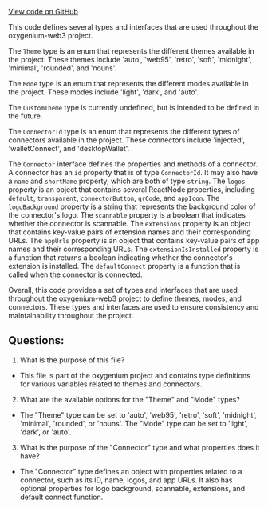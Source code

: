 [View code on GitHub](https://github.com/oxygenium-network/oxygenium-web3/packages/web3-react/src/types.ts)

This code defines several types and interfaces that are used throughout the oxygenium-web3 project. 

The `Theme` type is an enum that represents the different themes available in the project. These themes include 'auto', 'web95', 'retro', 'soft', 'midnight', 'minimal', 'rounded', and 'nouns'. 

The `Mode` type is an enum that represents the different modes available in the project. These modes include 'light', 'dark', and 'auto'. 

The `CustomTheme` type is currently undefined, but is intended to be defined in the future. 

The `ConnectorId` type is an enum that represents the different types of connectors available in the project. These connectors include 'injected', 'walletConnect', and 'desktopWallet'. 

The `Connector` interface defines the properties and methods of a connector. A connector has an `id` property that is of type `ConnectorId`. It may also have a `name` and `shortName` property, which are both of type `string`. The `logos` property is an object that contains several ReactNode properties, including `default`, `transparent`, `connectorButton`, `qrCode`, and `appIcon`. The `logoBackground` property is a string that represents the background color of the connector's logo. The `scannable` property is a boolean that indicates whether the connector is scannable. The `extensions` property is an object that contains key-value pairs of extension names and their corresponding URLs. The `appUrls` property is an object that contains key-value pairs of app names and their corresponding URLs. The `extensionIsInstalled` property is a function that returns a boolean indicating whether the connector's extension is installed. The `defaultConnect` property is a function that is called when the connector is connected. 

Overall, this code provides a set of types and interfaces that are used throughout the oxygenium-web3 project to define themes, modes, and connectors. These types and interfaces are used to ensure consistency and maintainability throughout the project.
## Questions: 
 1. What is the purpose of this file?
- This file is part of the oxygenium project and contains type definitions for various variables related to themes and connectors.

2. What are the available options for the "Theme" and "Mode" types?
- The "Theme" type can be set to 'auto', 'web95', 'retro', 'soft', 'midnight', 'minimal', 'rounded', or 'nouns'. The "Mode" type can be set to 'light', 'dark', or 'auto'.

3. What is the purpose of the "Connector" type and what properties does it have?
- The "Connector" type defines an object with properties related to a connector, such as its ID, name, logos, and app URLs. It also has optional properties for logo background, scannable, extensions, and default connect function.